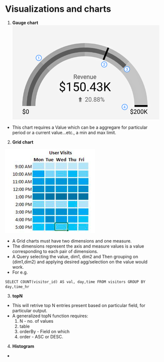 # Visualizations and charts

1. **Gauge chart**
![gauge_chart_example](./images/gauge_chart_example.png)
- This chart requires a Value which can be a aggregare for particular period or a current value...etc., a min and max limit.

2. **Grid chart**

![Grid_chart](./images/grid_example.png)
- A Grid charts must have two dimensions and one measure.
- The dimensions represent the axis and measure values is a value corresponding to each pair of dimensions.
- A Query selecting the value, dim1, dim2 and Then grouping on (dim1,dim2) and applying desired agg/selection on the value would work.
- For e.g.
```clickhouse
SELECT COUNT(visitor_id) AS val, day,time FROM visitors GROUP BY day,time_hr
```
3. **topN**
- This will retrive top N entries present based on particular field, for particular output.
- A generalized topN function requires:
  1. N - no. of values
  2. table
  3. orderBy - Field on which 
  4. order - ASC or DESC.
4. **Histogram**
- 